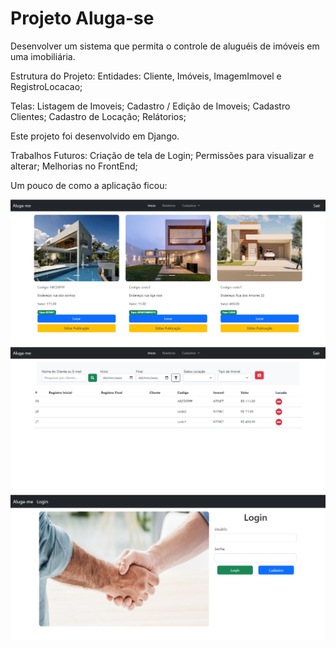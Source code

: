 # Projeto Aluga-se

Desenvolver um sistema que permita o controle de aluguéis de imóveis em uma imobiliária.

Estrutura do Projeto:
    Entidades: Cliente, Imóveis, ImagemImovel e RegistroLocacao;

Telas: 
    Listagem de Imoveis;
    Cadastro / Edição de Imoveis;
    Cadastro Clientes;
    Cadastro de Locação;
    Relátorios;

Este projeto foi desenvolvido em Django.

Trabalhos Futuros: 
    Criação de tela de Login;
    Permissões para visualizar e alterar;
    Melhorias no FrontEnd;

Um pouco de como a aplicação ficou:

<img src="/images-projeto/home.png">

<img src="/images-projeto/report.png">

<img src="/images-projeto/login.png">
